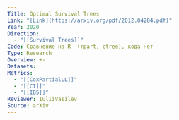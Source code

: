 ```yaml
---
Title: Optimal Survival Trees
Link: "[Link](https://arxiv.org/pdf/2012.04284.pdf)"
Year: 2020
Direction:
  - "[[Survival Trees]]"
Code: Сравнение на R  (rpart, ctree), кода нет
Type: Research
Overview: +-
Datasets: 
Metrics:
  - "[[CoxPartialLL]]"
  - "[[CI]]"
  - "[[IBS]]"
Reviewer: IuliiVasilev
Source: arXiv
---
```


